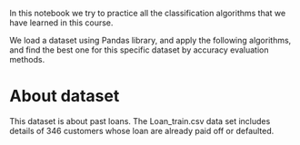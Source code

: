 In this notebook we try to practice all the classification algorithms that we have learned in this course.

We load a dataset using Pandas library, and apply the following algorithms, and find the best one for this specific dataset by accuracy evaluation methods.

# About dataset
This dataset is about past loans. The Loan_train.csv data set includes details of 346 customers whose loan are already paid off or defaulted.
